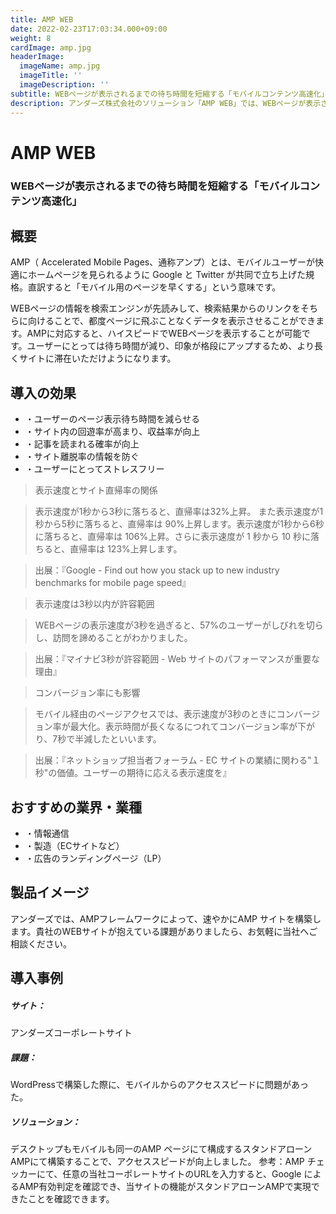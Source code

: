 ```yaml
---
title: AMP WEB
date: 2022-02-23T17:03:34.000+09:00
weight: 8
cardImage: amp.jpg
headerImage:
  imageName: amp.jpg
  imageTitle: ''
  imageDescription: ''
subtitle: WEBページが表示されるまでの待ち時間を短縮する「モバイルコンテンツ高速化」
description: アンダーズ株式会社のソリューション「AMP WEB」では、WEBページが表示されるまでの待ち時間を短縮する「モバイルコンテンツ高速化」を実行することが可能です。AMPフレームワークによって、速やかにAMP サイトを構築します。貴社のWEBサイトが抱えている課題がありましたら、お気軽にご相談ください。
---
```

# AMP WEB

### WEBページが表示されるまでの待ち時間を短縮する「モバイルコンテンツ高速化」



## 概要

AMP（ Accelerated Mobile Pages、通称アンプ）とは、モバイルユーザーが快適にホームページを見られるように Google と Twitter が共同で立ち上げた規格。直訳すると「モバイル用のページを早くする」という意味です。

WEBページの情報を検索エンジンが先読みして、検索結果からのリンクをそちらに向けることで、都度ページに飛ぶことなくデータを表示させることができます。AMPに対応すると、ハイスピードでWEBページを表示することが可能です。ユーザーにとっては待ち時間が減り、印象が格段にアップするため、より長くサイトに滞在いただけようになります。



## 導入の効果

* ・ユーザーのページ表示待ち時間を減らせる
* ・サイト内の回遊率が高まり、収益率が向上
* ・記事を読まれる確率が向上
* ・サイト離脱率の情報を防ぐ
* ・ユーザーにとってストレスフリー

> 表示速度とサイト直帰率の関係

> 表示速度が1秒から3秒に落ちると、直帰率は32%上昇。 また表示速度が1秒から5秒に落ちると、直帰率は 90%上昇します。表示速度が1秒から6秒に落ちると、直帰率は 106%上昇。さらに表示速度が 1 秒から 10 秒に落ちると、直帰率は 123%上昇します。

> 出展：『Google - Find out how you stack up to new industry benchmarks for mobile page speed』

> 表示速度は3秒以内が許容範囲

> WEBページの表示速度が3秒を過ぎると、57%のユーザーがしびれを切らし、訪問を諦めることがわかりました。

> 出展：『マイナビ3秒が許容範囲 - Web サイトのパフォーマンスが重要な理由』

> コンバージョン率にも影響

> モバイル経由のページアクセスでは、表示速度が3秒のときにコンバージョン率が最大化。表示時間が長くなるにつれてコンバージョン率が下がり、7秒で半減したといいます。

> 出展：『ネットショップ担当者フォーラム - EC サイトの業績に関わる"１秒"の価値。ユーザーの期待に応える表示速度を』



## おすすめの業界・業種

* ・情報通信
* ・製造（ECサイトなど）
* ・広告のランディングページ（LP）



## 製品イメージ

アンダーズでは、AMPフレームワークによって、速やかにAMP サイトを構築します。貴社のWEBサイトが抱えている課題がありましたら、お気軽に当社へご相談ください。



## 導入事例

##### **サイト**：

アンダーズコーポレートサイト

##### **課題**：

WordPressで構築した際に、モバイルからのアクセススピードに問題があった。

##### **ソリューション**：

デスクトップもモバイルも同一のAMP ページにて構成するスタンドアローンAMPにて構築することで、アクセススピードが向上しました。 参考：AMP チェッカーにて、任意の当社コーポレートサイトのURLを入力すると、Google によるAMP有効判定を確認でき、当サイトの機能がスタンドアローンAMPで実現できたことを確認できます。